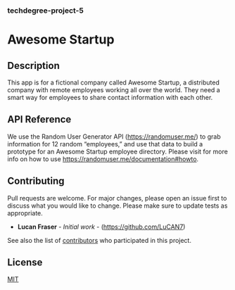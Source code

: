 
### techdegree-project-5
# Awesome Startup

## Description
This app is for a fictional company called Awesome Startup, a distributed company with remote employees working all over the world. 
They need a smart way for employees to share contact information with each other.

## API Reference
We use the Random User Generator API (https://randomuser.me/) to grab information for 12 random “employees,” and use that data to build a prototype for an Awesome Startup employee directory. Please visit for more info on how to use https://randomuser.me/documentation#howto.

## Contributing
Pull requests are welcome. For major changes, please open an issue first to discuss what you would like to change.
Please make sure to update tests as appropriate.

* **Lucan Fraser** - *Initial work* - (https://github.com/LuCAN7)

See also the list of [contributors](https://github.com/your/project/contributors) who participated in this project.

## License
[MIT](https://choosealicense.com/licenses/mit/)
